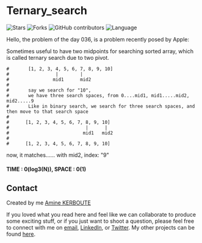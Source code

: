 # Ternary_search
![Stars](https://img.shields.io/github/stars/KERBOUTE/100Dayscodechallenge?style=social)
![Forks](https://img.shields.io/github/forks/KERBOUTE/100Dayscodechallenge?style=social)
![GitHub contributors](https://img.shields.io/github/contributors/KERBOUTE/100Dayscodechallenge)
![Language](https://img.shields.io/github/languages/top/KERBOUTE/100Dayscodechallenge)

Hello, the problem of the day 036, is a problem recently posed by Apple:

Sometimes useful to have two midpoints for searching sorted array, which is called ternary search due to two pivot.

```
#       [1, 2, 3, 4, 5, 6, 7, 8, 9, 10]
#                 |        |         
#                mid1      mid2
#
#       say we search for "10", 
#       we have three search spaces, from 0....mid1, mid1.....mid2, mid2.....9
#       Like in binary search, we search for three search spaces, and then move to that search space 
#     
#      [1, 2, 3, 4, 5, 6, 7, 8, 9, 10]
#                            |      |
#                           mid1   mid2
#
#      [1, 2, 3, 4, 5, 6, 7, 8, 9, 10]

```
now, it matches...... with mid2, index:  "9"
#### TIME : 0(log3(N)), SPACE : 0(1)

## Contact
Created by me [Amine KERBOUTE](https://github.com/KERBOUTE)

If you loved what you read here and feel like we can collaborate to produce some exciting stuff, or if you
just want to shoot a question, please feel free to connect with me on <a href="aminekerboute@gmail.com" target="_blank">email</a>, 
<a href="https://www.linkedin.com/in/amine-kerboute/" target="_blank">LinkedIn</a>, or 
<a href="https://twitter.com/KerbouteA" target="_blank">Twitter</a>. 
My other projects can be found [here](https://github.com/KERBOUTE?tab=repositories).